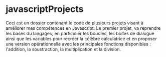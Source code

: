 # javascriptProjects
Ceci est un dossier contenant le code de plusieurs projets visant à améliorer mes compétences en Javascript.
Le premier projet, va reprendre les bases du langages, en particulier les boucles, les boîtes de dialogue ainsi que les variables pour recréer la célèbre calculatrice et en proposer une version opérationnelle avec les principales fonctions disponibles : l'addition, la soustraction, la multiplication et la division.
